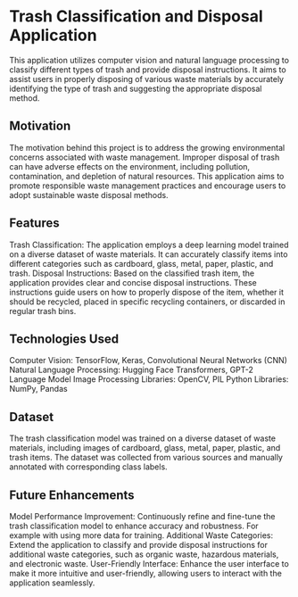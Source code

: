 # Trash Classification and Disposal Application 
This application utilizes computer vision and natural language processing to classify different types of trash and provide disposal instructions. It aims to assist users in properly disposing of various waste materials by accurately identifying the type of trash and suggesting the appropriate disposal method.

## Motivation
The motivation behind this project is to address the growing environmental concerns associated with waste management. Improper disposal of trash can have adverse effects on the environment, including pollution, contamination, and depletion of natural resources. This application aims to promote responsible waste management practices and encourage users to adopt sustainable waste disposal methods.

## Features
Trash Classification: The application employs a deep learning model trained on a diverse dataset of waste materials. It can accurately classify items into different categories such as cardboard, glass, metal, paper, plastic, and trash.
Disposal Instructions: Based on the classified trash item, the application provides clear and concise disposal instructions. These instructions guide users on how to properly dispose of the item, whether it should be recycled, placed in specific recycling containers, or discarded in regular trash bins.

## Technologies Used
Computer Vision: TensorFlow, Keras, Convolutional Neural Networks (CNN)
Natural Language Processing: Hugging Face Transformers, GPT-2 Language Model
Image Processing Libraries: OpenCV, PIL
Python Libraries: NumPy, Pandas

## Dataset
The trash classification model was trained on a diverse dataset of waste materials, including images of cardboard, glass, metal, paper, plastic, and trash items. The dataset was collected from various sources and manually annotated with corresponding class labels.

## Future Enhancements
Model Performance Improvement: Continuously refine and fine-tune the trash classification model to enhance accuracy and robustness. For example with using more data for training.
Additional Waste Categories: Extend the application to classify and provide disposal instructions for additional waste categories, such as organic waste, hazardous materials, and electronic waste.
User-Friendly Interface: Enhance the user interface to make it more intuitive and user-friendly, allowing users to interact with the application seamlessly.
